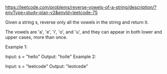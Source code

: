https://leetcode.com/problems/reverse-vowels-of-a-string/description/?envType=study-plan-v2&envId=leetcode-75

Given a string s, reverse only all the vowels in the string and return it.

The vowels are 'a', 'e', 'i', 'o', and 'u', and they can appear in both lower and upper cases, more than once.

 

Example 1:

Input: s = "hello"
Output: "holle"
Example 2:

Input: s = "leetcode"
Output: "leotcede"
